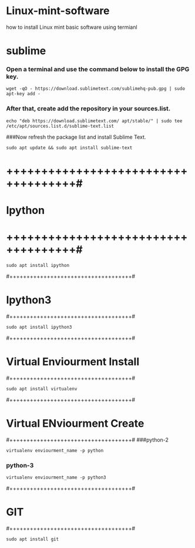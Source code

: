 # Linux-mint-software
how to install Linux mint basic software using termianl

# sublime


### Open a terminal and use the command below to install the GPG key.
```
wget -qO - https://download.sublimetext.com/sublimehq-pub.gpg | sudo apt-key add - 
```

### After that, create add the repository in your sources.list.
```
echo "deb https://download.sublimetext.com/ apt/stable/" | sudo tee /etc/apt/sources.list.d/sublime-text.list
```

###Now refresh the package list and install Sublime Text.
```
sudo apt update && sudo apt install sublime-text
```

# ++++++++++++++++++++++++++++++++++++#
# Ipython
# ++++++++++++++++++++++++++++++++++++#
```
sudo apt install ipython
```

#++++++++++++++++++++++++++++++++++++#
# Ipython3
#++++++++++++++++++++++++++++++++++++#
```
sudo apt install ipython3
```


#++++++++++++++++++++++++++++++++++++#
# Virtual Enviourment Install
#++++++++++++++++++++++++++++++++++++#
```
sudo apt install virtualenv
```

#++++++++++++++++++++++++++++++++++++#
# Virtual ENviourment Create
#++++++++++++++++++++++++++++++++++++#
###python-2
```
virtualenv enviourment_name -p python
```

### python-3
```
virtualenv enviourment_name -p python3
```

#++++++++++++++++++++++++++++++++++++#
# GIT
#++++++++++++++++++++++++++++++++++++#
```
sudo apt install git
```
